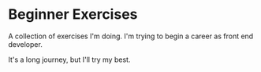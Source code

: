 # Beginner Exercises
A collection of exercises I'm doing. I'm trying to begin a career as front end developer.

It's a long journey, but I'll try my best.

